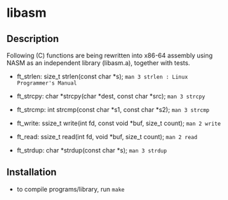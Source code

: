 # libasm

## Description

Following (C) functions are being rewritten into x86-64 assembly using NASM
as an independent library (libasm.a), together with tests.

- ft_strlen:
size_t strlen(const char *s);
```man 3 strlen : Linux Programmer's Manual```

- ft_strcpy:
char *strcpy(char *dest, const char *src);
```man 3 strcpy```

- ft_strcmp:
int strcmp(const char *s1, const char *s2);
```man 3 strcmp```

- ft_write:
ssize_t	write(int fd, const void *buf, size_t count);
```man 2 write```

- ft_read:
ssize_t read(int fd, void *buf, size_t count);
```man 2 read```

- ft_strdup:
char *strdup(const char *s);
```man 3 strdup```


## Installation

- to compile programs/library, run ```make```
